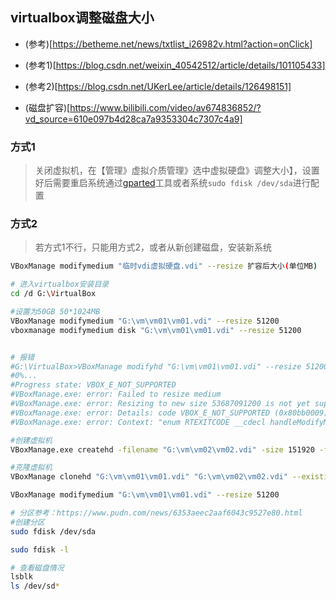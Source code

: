 ## virtualbox调整磁盘大小

* (参考)[https://betheme.net/news/txtlist_i26982v.html?action=onClick]

* (参考1)[https://blog.csdn.net/weixin_40542512/article/details/101105433]
* (参考2)[https://blog.csdn.net/UKerLee/article/details/126498151]
* (磁盘扩容)[https://www.bilibili.com/video/av674836852/?vd_source=610e097b4d28ca7a9353304c7307c4a9]

### 方式1

> 关闭虚拟机，在【管理》虚拟介质管理》选中虚拟硬盘》调整大小】，设置好后需要重启系统通过[gparted](https://gparted.org/)工具或者系统`sudo fdisk /dev/sda`进行配置

### 方式2

> 若方式1不行，只能用方式2，或者从新创建磁盘，安装新系统

```sh
VBoxManage modifymedium "临时vdi虚拟硬盘.vdi" --resize 扩容后大小(单位MB)

# 进入virtualbox安装目录
cd /d G:\VirtualBox

#设置为50GB 50*1024MB
VBoxManage modifymedium "G:\vm\vm01\vm01.vdi" --resize 51200
vboxmanage modifymedium disk "G:\vm\vm01\vm01.vdi" --resize 51200


# 报错
#G:\VirtualBox>VBoxManage modifyhd "G:\vm\vm01\vm01.vdi" --resize 51200
#0%...
#Progress state: VBOX_E_NOT_SUPPORTED
#VBoxManage.exe: error: Failed to resize medium
#VBoxManage.exe: error: Resizing to new size 53687091200 is not yet supported for medium 'G:\vm\vm01\vm01.vdi'
#VBoxManage.exe: error: Details: code VBOX_E_NOT_SUPPORTED (0x80bb0009), component MediumWrap, interface IMedium
#VBoxManage.exe: error: Context: "enum RTEXITCODE __cdecl handleModifyMedium(struct HandlerArg *)" at line 816 of file VBoxManageDisk.cpp

#创建虚拟机
VBoxManage.exe createhd -filename "G:\vm\vm02\vm02.vdi" -size 151920 -format VDI -variant Standard

#克隆虚拟机
VBoxManage clonehd "G:\vm\vm01\vm01.vdi" "G:\vm\vm02\vm02.vdi" --existing

VBoxManage modifymedium "G:\vm\vm01\vm01.vdi" --resize 51200

# 分区参考：https://www.pudn.com/news/6353aeec2aaf6043c9527e80.html
#创建分区
sudo fdisk /dev/sda

sudo fdisk -l

# 查看磁盘情况
lsblk 
ls /dev/sd*
```

